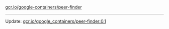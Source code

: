 [gcr.io/google-containers/peer-finder](https://hub.docker.com/r/cruse/peer-finder/tags/) 

----
Update: [gcr.io/google_containers/peer-finder:0.1](https://hub.docker.com/r/cruse/peer-finder/tags/)

